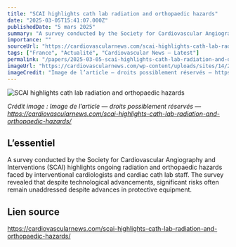 ```yaml
---
title: "SCAI highlights cath lab radiation and orthopaedic hazards"
date: "2025-03-05T15:41:07.000Z"
publishedDate: "5 mars 2025"
summary: "A survey conducted by the Society for Cardiovascular Angiography and Interventions (SCAI) highlights ongoing radiation and orthopaedic hazards faced by interventional cardiologists and cardiac cath lab staff. The survey revealed that despite technological advancements, significant risks often remain unaddressed despite advances in protective equipment."
importance: ""
sourceUrl: "https://cardiovascularnews.com/scai-highlights-cath-lab-radiation-and-orthopaedic-hazards/"
tags: ["France", "Actualité", "Cardiovascular News — Latest"]
permalink: "/papers/2025-03-05-scai-highlights-cath-lab-radiation-and-orthopaedic-hazards"
imageUrl: "https://cardiovascularnews.com/wp-content/uploads/sites/14/2024/03/34B9E3D6-26F0-41CA-8981-31960C69F04D.jpeg"
imageCredit: "Image de l’article — droits possiblement réservés — https://cardiovascularnews.com/scai-highlights-cath-lab-radiation-and-orthopaedic-hazards/"
---
```


![SCAI highlights cath lab radiation and orthopaedic hazards](https://cardiovascularnews.com/wp-content/uploads/sites/14/2024/03/34B9E3D6-26F0-41CA-8981-31960C69F04D.jpeg)

*Crédit image : Image de l’article — droits possiblement réservés — https://cardiovascularnews.com/scai-highlights-cath-lab-radiation-and-orthopaedic-hazards/*

## L’essentiel

A survey conducted by the Society for Cardiovascular Angiography and Interventions (SCAI) highlights ongoing radiation and orthopaedic hazards faced by interventional cardiologists and cardiac cath lab staff. The survey revealed that despite technological advancements, significant risks often remain unaddressed despite advances in protective equipment.

## Lien source

https://cardiovascularnews.com/scai-highlights-cath-lab-radiation-and-orthopaedic-hazards/
